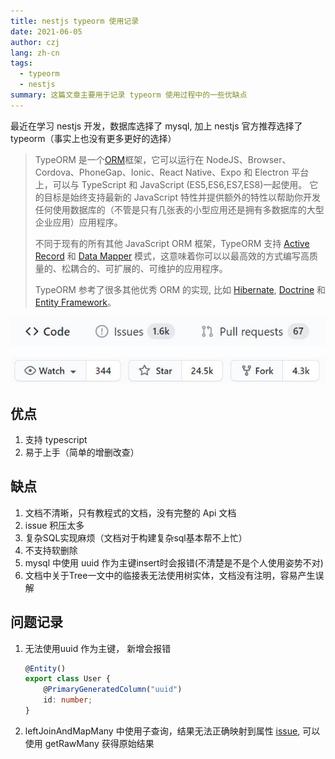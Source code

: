 ```yaml
---
title: nestjs typeorm 使用记录
date: 2021-06-05
author: czj
lang: zh-cn
tags:
  - typeorm
  - nestjs
summary: 这篇文章主要用于记录 typeorm 使用过程中的一些优缺点
---
```






最近在学习 nestjs 开发，数据库选择了 mysql, 加上 nestjs 官方推荐选择了 typeorm（事实上也没有更多更好的选择）



> TypeORM 是一个[ORM](https://en.wikipedia.org/wiki/Object-relational_mapping)框架，它可以运行在 NodeJS、Browser、Cordova、PhoneGap、Ionic、React Native、Expo 和 Electron 平台上，可以与 TypeScript 和 JavaScript (ES5,ES6,ES7,ES8)一起使用。 它的目标是始终支持最新的 JavaScript 特性并提供额外的特性以帮助你开发任何使用数据库的（不管是只有几张表的小型应用还是拥有多数据库的大型企业应用）应用程序。
>
> 不同于现有的所有其他 JavaScript ORM 框架，TypeORM 支持 [Active Record](https://github.com/typeorm/typeorm/blob/master/docs/zh_CN/active-record-data-mapper.md#what-is-the-active-record-pattern) 和 [Data Mapper](https://github.com/typeorm/typeorm/blob/master/docs/zh_CN/active-record-data-mapper.md#what-is-the-data-mapper-pattern) 模式，这意味着你可以以最高效的方式编写高质量的、松耦合的、可扩展的、可维护的应用程序。
>
> TypeORM 参考了很多其他优秀 ORM 的实现, 比如 [Hibernate](http://hibernate.org/orm/), [Doctrine](http://www.doctrine-project.org/) 和 [Entity Framework](https://www.asp.net/entity-framework)。



![](./images/nestjs-typeorm-01/20210608224942.jpg)

![](./images/nestjs-typeorm-01/20210608225007.jpg)

## 优点

1.  支持 typescript
2.  易于上手（简单的增删改查）



## 缺点

1.  文档不清晰，只有教程式的文档，没有完整的 Api 文档
2.  issue 积压太多
3. 复杂SQL实现麻烦（文档对于构建复杂sql基本帮不上忙）
4. 不支持软删除
5. mysql 中使用 uuid 作为主键insert时会报错(不清楚是不是个人使用姿势不对)
6. 文档中关于Tree一文中的临接表无法使用树实体，文档没有注明，容易产生误解



## 问题记录

1. 无法使用uuid 作为主键， 新增会报错

   ```typescript
   @Entity()
   export class User {
       @PrimaryGeneratedColumn("uuid")
       id: number;
   }
   ```

   

2.  leftJoinAndMapMany 中使用子查询，结果无法正确映射到属性 [issue](https://github.com/typeorm/typeorm/issues/3063), 可以使用 getRawMany 获得原始结果

<ClientOnly>
  <Comment-index article-id="nestjs-typeorm-01" />
</ClientOnly>
